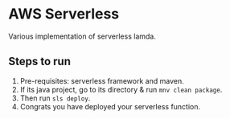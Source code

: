 # AWS Serverless
Various implementation of serverless lamda.

## Steps to run
1. Pre-requisites: serverless framework and maven.
2. If its java project, go to its directory & run `mnv clean package`.
3. Then run `sls deploy`.
4. Congrats you have deployed your serverless function.
